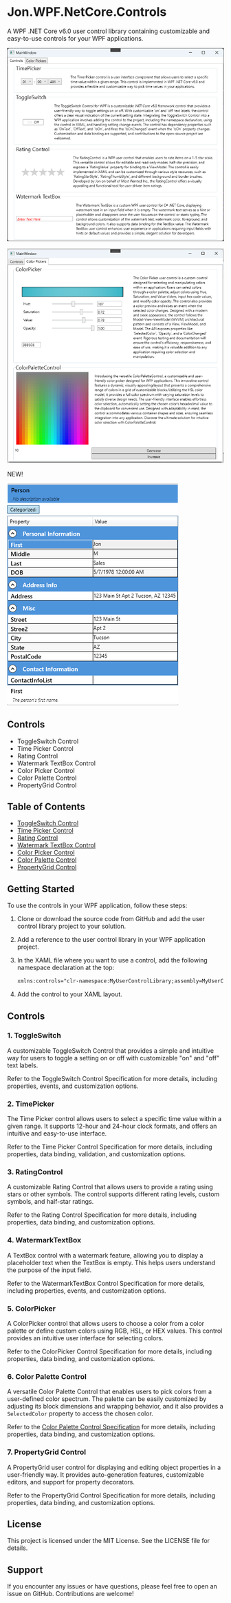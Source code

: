 ﻿# Jon.WPF.NetCore.Controls

A WPF .NET Core v6.0 user control library containing customizable and easy-to-use controls for your WPF applications.

![image](SamplesMainWindow1.png)

![image](SamplesMainWindow2.png)


NEW!

![image](PropertyGridExample.png)

## Controls

- ToggleSwitch Control
- Time Picker Control
- Rating Control
- Watermark TextBox Control
- Color Picker Control
- Color Palette Control
- PropertyGrid Control

## Table of Contents

- [ToggleSwitch Control](https://github.com/LittleBigSalino/Jon.WPF.NetCore/blob/master/Jon.WPF.NetCore.UserControls.MostWanted/ToggleSwitch.md)
- [Time Picker Control](https://github.com/LittleBigSalino/Jon.WPF.NetCore/blob/master/Jon.WPF.NetCore.UserControls.MostWanted/TimePicker.md)
- [Rating Control](https://github.com/LittleBigSalino/Jon.WPF.NetCore/blob/master/Jon.WPF.NetCore.UserControls.MostWanted/RatingControl.md)
- [Watermark TextBox Control](https://github.com/LittleBigSalino/Jon.WPF.NetCore/blob/master/Jon.WPF.NetCore.UserControls.MostWanted/WatermarkTextbox.md)
- [Color Picker Control](https://github.com/LittleBigSalino/Jon.WPF.NetCore/blob/master/Jon.WPF.NetCore.UserControls.MostWanted/ColorPicker.md)
- [Color Palette Control](https://github.com/LittleBigSalino/Jon.WPF.NetCore/blob/master/Jon.WPF.NetCore.UserControls.MostWanted/ColorPaletteControl.md)
- [PropertyGrid Control](https://github.com/LittleBigSalino/Jon.WPF.NetCore/blob/master/Jon.WPF.NetCore.UserControls.MostWanted/PropertyGrid.md)

## Getting Started

To use the controls in your WPF application, follow these steps:

1. Clone or download the source code from GitHub and add the user control library project to your solution.

2. Add a reference to the user control library in your WPF application project.

3. In the XAML file where you want to use a control, add the following namespace declaration at the top:

   ```xml
   xmlns:controls="clr-namespace:MyUserControlLibrary;assembly=MyUserControlLibrary"
   ```

4. Add the control to your XAML layout.

## Controls

### 1. ToggleSwitch

A customizable ToggleSwitch Control that provides a simple and intuitive way for users to toggle a setting on or off with customizable "on" and "off" text labels.

Refer to the ToggleSwitch Control Specification for more details, including properties, events, and customization options.

### 2. TimePicker

The Time Picker control allows users to select a specific time value within a given range. It supports 12-hour and 24-hour clock formats, and offers an intuitive and easy-to-use interface.

Refer to the Time Picker Control Specification for more details, including properties, data binding, validation, and customization options.

### 3. RatingControl

A customizable Rating Control that allows users to provide a rating using stars or other symbols. The control supports different rating levels, custom symbols, and half-star ratings.

Refer to the Rating Control Specification for more details, including properties, data binding, and customization options.

### 4. WatermarkTextBox

A TextBox control with a watermark feature, allowing you to display a placeholder text when the TextBox is empty. This helps users understand the purpose of the input field.

Refer to the WatermarkTextBox Control Specification for more details, including properties, events, and customization options.

### 5. ColorPicker

A ColorPicker control that allows users to choose a color from a color palette or define custom colors using RGB, HSL, or HEX values. This control provides an intuitive user interface for selecting colors.

Refer to the ColorPicker Control Specification for more details, including properties, data binding, and customization options.

### 6. Color Palette Control

A versatile Color Palette Control that enables users to pick colors from a user-defined color spectrum. The palette can be easily customized by adjusting its block dimensions and wrapping behavior, and it also provides a `SelectedColor` property to access the chosen color.

Refer to the [Color Palette Control Specification](https://github.com/LittleBigSalino/Jon.WPF.NetCore/blob/master/Jon.WPF.NetCore.UserControls.MostWanted/ColorPaletteControl.md) for more details, including properties, data binding, and customization options.

### 7. PropertyGrid Control

A PropertyGrid user control for displaying and editing object properties in a user-friendly way. It provides auto-generation features, customizable editors, and support for property decorators.

Refer to the PropertyGrid Control Specification for more details, including properties, data binding, and customization options.

## License

This project is licensed under the MIT License. See the LICENSE file for details.

## Support

If you encounter any issues or have questions, please feel free to open an issue on GitHub. Contributions are welcome!